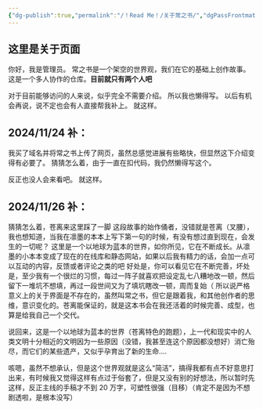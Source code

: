 ```yaml
---
{"dg-publish":true,"permalink":"/！Read Me！/关于常之书/","dgPassFrontmatter":true,"noteIcon":"\\！Read Me！\\others\\data\\svg","created":"2024-11-26T13:06:46.000+08:00","updated":"2024-11-26T13:06:46.000+08:00"}
---
```



## 这里是关于页面

你好，我是管理员。
常之书是一个架空的世界观，我们在它的基础上创作故事。
这是一个多人协作的仓库。**目前就只有两个人吧**

对于目前能够访问的人来说，似乎完全不需要介绍。
所以我也懒得写。
以后有机会再说，说不定也会有人直接帮我补上。
就这样。

## 2024/11/24 补：

我买了域名并将常之书上传了网页，虽然总感觉进展有些略快，但显然这下介绍变得有必要了。
猜猜怎么着，由于一直在扣代码，我仍然懒得写这个。

反正也没人会来看吧。
就这样。

## 2024/11/26 补：
猜猜怎么着，苍离来这里踩了一脚
这段故事的始作俑者，没错就是苍离（叉腰），我也想知道，当我在凛墨的本本上写下第一句的时候，有没有想过直到现在，会发生的一切呢？
这里是一个以地球为蓝本的世界，如你所见，它在不断成长。从凛墨的小本本变成了现在的在线库和静态网站，如果以后我有精力的话，会加一点可以互动的内容，反馈或者评论之类的吧
好处是，你可以看见它在不断完善，坏处是，至少我有一个很烂的习惯，每过一阵子就喜欢把设定乱七八糟地改一顿，然后留下一堆坑不想填，再过一段世间又为了填坑瞎改一顿，周而复始（
所以说严格意义上的关于界面是不存在的，虽然叫常之书，但它是跟着我，和其他创作者的思维，意识变化的。苍离能保证的，就是这本书会在我还活着的时候完善、成型，也算是给我自己一个交代。

说回来，这是一个以地球为蓝本的世界（苍离特色的跑题），上一代和现实中的人类文明十分相近的文明因为一些原因（没错，我甚至连这个原因都没想好）消亡殆尽，而它们的某些遗产，又似乎孕育出了新的生命....

咳嗯，虽然不想承认，但是这个世界观就是这么“简洁”，搞得我都有点不好意思打出来，有时候我又觉得这样有点过于俗套了，但是又没有别的好想法，所以暂时先这样，反正主线的手稿才不到 20 万字，可塑性很强（目移）（肯定不是因为不想剧透啦，是根本没写）